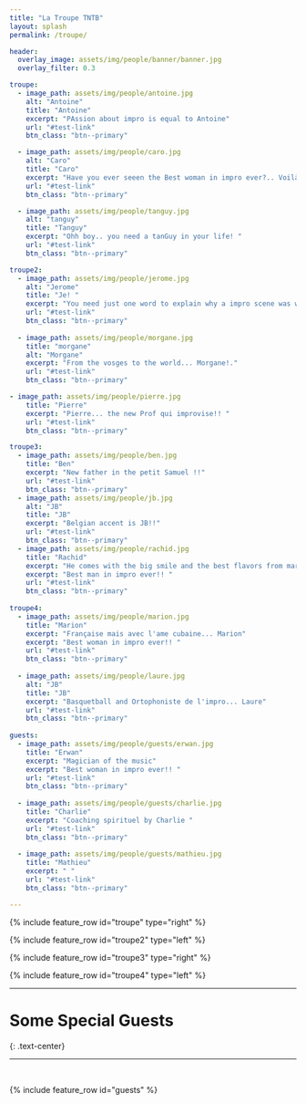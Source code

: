```yaml
---
title: "La Troupe TNTB"
layout: splash
permalink: /troupe/

header:
  overlay_image: assets/img/people/banner/banner.jpg
  overlay_filter: 0.3

troupe:
  - image_path: assets/img/people/antoine.jpg
    alt: "Antoine"
    title: "Antoine"
    excerpt: "PAssion about impro is equal to Antoine"
    url: "#test-link"
    btn_class: "btn--primary"    

  - image_path: assets/img/people/caro.jpg
    alt: "Caro"
    title: "Caro"
    excerpt: "Have you ever seeen the Best woman in impro ever?.. Voilà Caro! "
    url: "#test-link"    
    btn_class: "btn--primary"

  - image_path: assets/img/people/tanguy.jpg
    alt: "tanguy"
    title: "Tanguy"
    excerpt: "Ohh boy.. you need a tanGuy in your life! "
    url: "#test-link"    
    btn_class: "btn--primary"

troupe2:
  - image_path: assets/img/people/jerome.jpg
    alt: "Jerome"
    title: "Je! "
    excerpt: "You need just one word to explain why a impro scene was wonderful....C'est Jerome!! "
    url: "#test-link"    
    btn_class: "btn--primary"
  
  - image_path: assets/img/people/morgane.jpg
    title: "morgane"
    alt: "Morgane"
    excerpt: "From the vosges to the world... Morgane!."      
    url: "#test-link"    
    btn_class: "btn--primary"    

- image_path: assets/img/people/pierre.jpg
    title: "Pierre"
    excerpt: "Pierre... the new Prof qui improvise!! "  
    url: "#test-link"    
    btn_class: "btn--primary"  

troupe3:
  - image_path: assets/img/people/ben.jpg
    title: "Ben"
    excerpt: "New father in the petit Samuel !!"  
    url: "#test-link"    
    btn_class: "btn--primary"
  - image_path: assets/img/people/jb.jpg
    alt: "JB"
    title: "JB"
    excerpt: "Belgian accent is JB!!"
    url: "#test-link"    
    btn_class: "btn--primary"
  - image_path: assets/img/people/rachid.jpg
    title: "Rachid"
    excerpt: "He comes with the big smile and the best flavors from marroc..Rachid "  
    excerpt: "Best man in impro ever!! "
    url: "#test-link"    
    btn_class: "btn--primary"
  
troupe4:
  - image_path: assets/img/people/marion.jpg
    title: "Marion"
    excerpt: "Française mais avec l'ame cubaine... Marion"  
    excerpt: "Best woman in impro ever!! "
    url: "#test-link"    
    btn_class: "btn--primary"
  
  - image_path: assets/img/people/laure.jpg
    alt: "JB"
    title: "JB"
    excerpt: "Basquetball and Ortophoniste de l'impro... Laure"
    url: "#test-link"    
    btn_class: "btn--primary"
  
guests:
  - image_path: assets/img/people/guests/erwan.jpg
    title: "Erwan"
    excerpt: "Magician of the music"  
    excerpt: "Best woman in impro ever!! "
    url: "#test-link"    
    btn_class: "btn--primary"
  
  - image_path: assets/img/people/guests/charlie.jpg    
    title: "Charlie"
    excerpt: "Coaching spirituel by Charlie "
    url: "#test-link"    
    btn_class: "btn--primary"
  
  - image_path: assets/img/people/guests/mathieu.jpg    
    title: "Mathieu"
    excerpt: " "      
    url: "#test-link"    
    btn_class: "btn--primary"  

---
```



{% include feature_row id="troupe" type="right" %}

{% include feature_row id="troupe2" type="left" %}

{% include feature_row id="troupe3" type="right" %}

{% include feature_row id="troupe4" type="left" %}

---

# Some Special Guests
{: .text-center}

---
<br>


{% include feature_row id="guests"  %}



